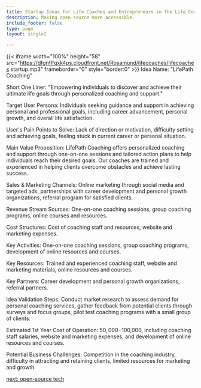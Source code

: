 ```yaml
---
title: Startup Ideas for Life Coaches and Entrepreneurs in the Life Coaching  Industry
description: Making open-source more accessible.
include_footer: false
type: page
layout: single2

---
```


{{< iframe width="100%" height="58" src="https://dfgnflfqxk4ps.cloudfront.net/Rosamund/lifecoaches/lifecoaches startup.mp3" frameborder="0" style="border:0" >}}
Idea Name: "LifePath Coaching"

Short One Liner: "Empowering individuals to discover and achieve their ultimate life goals through personalized coaching and support."

Target User Persona: Individuals seeking guidance and support in achieving personal and professional goals, including career advancement, personal growth, and overall life satisfaction.

User's Pain Points to Solve: Lack of direction or motivation, difficulty setting and achieving goals, feeling stuck in current career or personal situation.

Main Value Proposition: LifePath Coaching offers personalized coaching and support through one-on-one sessions and tailored action plans to help individuals reach their desired goals. Our coaches are trained and experienced in helping clients overcome obstacles and achieve lasting success.

Sales & Marketing Channels: Online marketing through social media and targeted ads, partnerships with career development and personal growth organizations, referral program for satisfied clients.

Revenue Stream Sources: One-on-one coaching sessions, group coaching programs, online courses and resources.

Cost Structures: Cost of coaching staff and resources, website and marketing expenses.

Key Activities: One-on-one coaching sessions, group coaching programs, development of online resources and courses.

Key Resources: Trained and experienced coaching staff, website and marketing materials, online resources and courses.

Key Partners: Career development and personal growth organizations, referral partners.

Idea Validation Steps: Conduct market research to assess demand for personal coaching services, gather feedback from potential clients through surveys and focus groups, pilot test coaching programs with a small group of clients.

Estimated 1st Year Cost of Operation: $50,000-$100,000, including coaching staff salaries, website and marketing expenses, and development of online resources and courses.

Potential Business Challenges: Competition in the coaching industry, difficulty in attracting and retaining clients, limited resources for marketing and growth.


<a href="https://workdojos.com/lifecoaches/tech">next: open-source tech</a>
